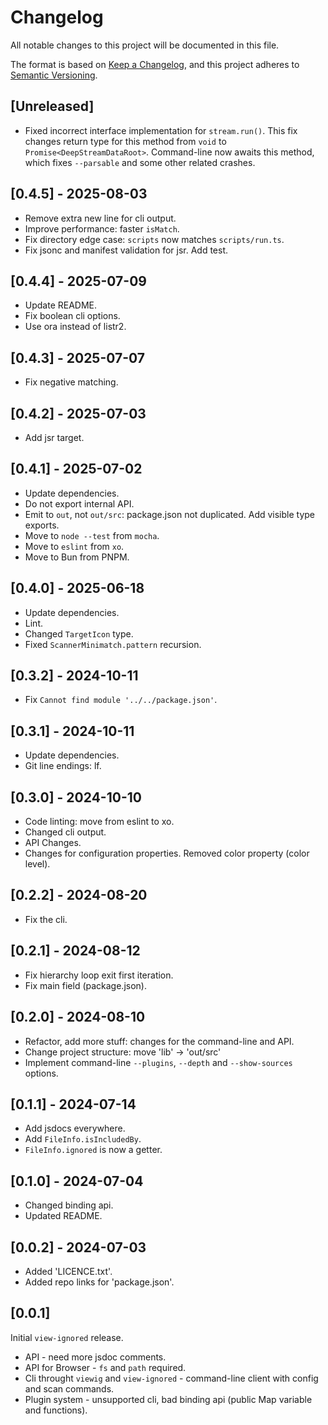 # Changelog

All notable changes to this project will be documented in this file.

The format is based on [Keep a Changelog](https://keepachangelog.com/en/1.1.0/),
and this project adheres to
[Semantic Versioning](https://semver.org/spec/v2.0.0.html).

## [Unreleased]

- Fixed incorrect interface implementation for `stream.run()`.
This fix changes return type for this method
from `void` to `Promise<DeepStreamDataRoot>`.
Command-line now awaits this method, which
fixes `--parsable` and some other related crashes.

## [0.4.5] - 2025-08-03

- Remove extra new line for cli output.
- Improve performance: faster `isMatch`.
- Fix directory edge case: `scripts` now matches `scripts/run.ts`.
- Fix jsonc and manifest validation for jsr. Add test.

## [0.4.4] - 2025-07-09

- Update README.
- Fix boolean cli options.
- Use ora instead of listr2.

## [0.4.3] - 2025-07-07

- Fix negative matching.

## [0.4.2] - 2025-07-03

- Add jsr target.

## [0.4.1] - 2025-07-02

- Update dependencies.
- Do not export internal API.
- Emit to `out`, not `out/src`: package.json not duplicated. Add visible type
  exports.
- Move to `node --test` from `mocha`.
- Move to `eslint` from `xo`.
- Move to Bun from PNPM.

## [0.4.0] - 2025-06-18

- Update dependencies.
- Lint.
- Changed `TargetIcon` type.
- Fixed `ScannerMinimatch.pattern` recursion.

## [0.3.2] - 2024-10-11

- Fix `Cannot find module '../../package.json'`.

## [0.3.1] - 2024-10-11

- Update dependencies.
- Git line endings: lf.

## [0.3.0] - 2024-10-10

- Code linting: move from eslint to xo.
- Changed cli output.
- API Changes.
- Changes for configuration properties. Removed color property (color level).

## [0.2.2] - 2024-08-20

- Fix the cli.

## [0.2.1] - 2024-08-12

- Fix hierarchy loop exit first iteration.
- Fix main field (package.json).

## [0.2.0] - 2024-08-10

- Refactor, add more stuff: changes for the command-line and API.
- Change project structure: move 'lib' -> 'out/src'
- Implement command-line `--plugins`, `--depth` and `--show-sources` options.

## [0.1.1] - 2024-07-14

- Add jsdocs everywhere.
- Add `FileInfo.isIncludedBy`.
- `FileInfo.ignored` is now a getter.

## [0.1.0] - 2024-07-04

- Changed binding api.
- Updated README.

## [0.0.2] - 2024-07-03

- Added 'LICENCE.txt'.
- Added repo links for 'package.json'.

## [0.0.1]

Initial `view-ignored` release.

- API - need more jsdoc comments.
- API for Browser - `fs` and `path` required.
- Cli throught `viewig` and `view-ignored` - command-line client with config and
  scan commands.
- Plugin system - unsupported cli, bad binding api (public Map variable and
  functions).

